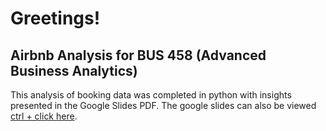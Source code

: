 # Greetings!
## Airbnb Analysis for BUS 458 (Advanced Business Analytics)

This analysis of booking data was completed in python with insights presented in the Google Slides PDF. The google slides can also be viewed [ctrl + click here](https://docs.google.com/presentation/d/e/2PACX-1vR-7aEWBXICjL8TnPDhkWWCg1gXfd_n_HpcpnJOS-qnBrgYX32e28EDQ8eE_gSarfQ2JGIbm-uVfrIP/pub?start=false&loop=false&delayms=5000).
